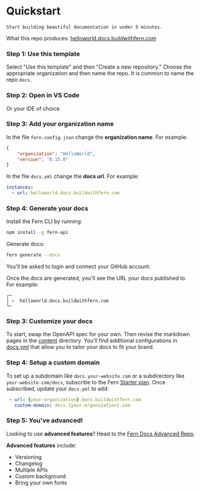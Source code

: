 # Quickstart

```text
Start building beautiful documentation in under 5 minutes.
```

What this repo produces: [helloworld.docs.buildwithfern.com](https://helloworld.docs.buildwithfern.com)

### Step 1: Use this template

Select "Use this template" and then "Create a new repository." Choose the appropriate organization and then name the repo. It is common to name the repo `docs`.

### Step 2: Open in VS Code

Or your IDE of choice.

### Step 3: Add your organization name

In the file `fern.config.json` change the **organization name**. For example:

```json
{
    "organization": "HelloWorld",
    "version": "0.15.0"
}
```

In the file `docs.yml` change the **docs url**. For example:

```yml
instances:
  - url: helloworld.docs.buildwithfern.com
```

### Step 4: Generate your docs

Install the Fern CLI by running:

```bash
npm install -g fern-api
```

Generate docs:

```bash
fern generate --docs
```

You'll be asked to login and connect your GitHub account.


Once the docs are generated, you'll see the URL your docs published to. For example:

```text
┌─
│ ✓  helloworld.docs.buildwithfern.com
└─
```

### Step 3: Customize your docs 

To start, swap the OpenAPI spec for your own. Then revise the markdown pages in the [content](fern/docs/content/) directory. You'll find additional configurations in [docs.yml](fern/docs.yml) that allow you to tailor your docs to fit your brand.

### Step 4: Setup a custom domain 

To set up a subdomain like `docs.your-website.com` or a subdirectory like `your-website.com/docs`, subscribe to the Fern [Starter plan](https://buildwithfern.com/pricing). Once subscribed, update your `docs.yml` to add:

``` yaml
 - url: {your-organization}.docs.buildwithfern.com
   custom-domain: docs.{your-organization}.com
```

### Step 5: You've advanced!
Looking to use **advanced features**? Head to the [Fern Docs Advanced Repo](https://github.com/fern-api/docs-advanced).

**Advanced features** include:
- Versioning 
- Changelog
- Multiple APIs
- Custom background
- Bring your own fonts
